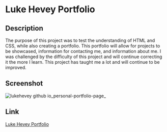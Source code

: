 # Luke Hevey Portfolio


## Description
The purpose of this project was to test the understanding of HTML and CSS, while also creating a portfolio. This portfolio will allow for projects to be showcased, information for contacting me, and information about me. I was challenged by the difficulty of this project and will continue correcting it the more I learn. This project has taught me a lot and will continue to be improved. 


## Screenshot 
![lukehevey github io_personal-portfolio-page_](https://github.com/lukehevey/personal-portfolio-page/assets/135035859/3649e3e8-f347-4185-8267-769565c6d7be)



## Link
[Luke Hevey Portfolio](https://lukehevey.github.io/personal-portfolio-page/)
